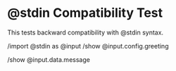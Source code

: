 # @stdin Compatibility Test

This tests backward compatibility with @stdin syntax.

/import @stdin as @input
/show @input.config.greeting

/show @input.data.message
